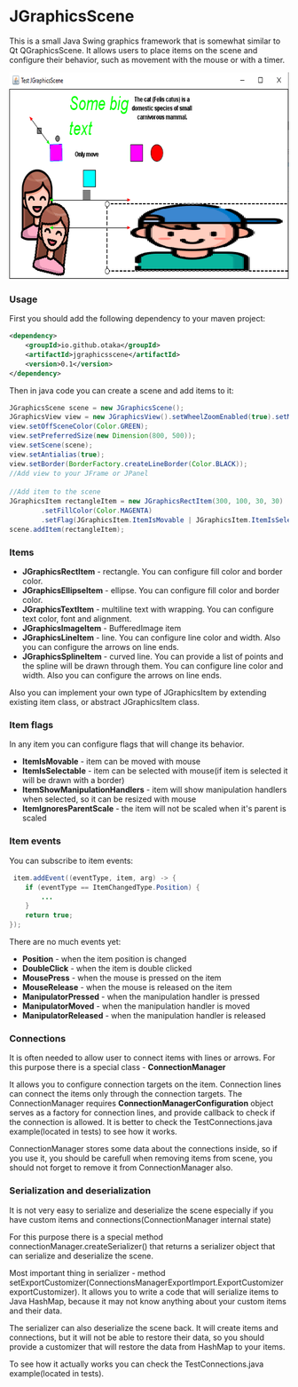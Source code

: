 # JGraphicsScene

This is a small Java Swing graphics framework that is somewhat similar to Qt QGraphicsScene. 
It allows users to place items on the scene and configure their behavior, such as movement with the mouse or with a
timer.

<p>
  <img src="https://raw.githubusercontent.com/Otaka/JGraphicsScene/master/readme_res/showcase.png" alt="Small demo" width="692" height="373" />
</p>

### Usage
First you should add the following dependency to your maven project:

```xml
<dependency>
    <groupId>io.github.otaka</groupId>
    <artifactId>jgraphicsscene</artifactId>
    <version>0.1</version>
</dependency>
```

Then in java code you can create a scene and add items to it:

```java
JGraphicsScene scene = new JGraphicsScene();
JGraphicsView view = new JGraphicsView().setWheelZoomEnabled(true).setMiddleMousePanEnabled(true).setZoomToPointer(true).setDragMode(DragMode.RubberBandDrag);
view.setOffSceneColor(Color.GREEN);
view.setPreferredSize(new Dimension(800, 500));
view.setScene(scene);
view.setAntialias(true);
view.setBorder(BorderFactory.createLineBorder(Color.BLACK));
//Add view to your JFrame or JPanel

//Add item to the scene
JGraphicsItem rectangleItem = new JGraphicsRectItem(300, 100, 30, 30)
        .setFillColor(Color.MAGENTA)
        .setFlag(JGraphicsItem.ItemIsMovable | JGraphicsItem.ItemIsSelectable | JGraphicsItem.ItemShowManipulationHandlers);
scene.addItem(rectangleItem);
```


### Items

* **JGraphicsRectItem** - rectangle. You can configure fill color and border color.
* **JGraphicsEllipseItem** - ellipse. You can configure fill color and border color.
* **JGraphicsTextItem** - multiline text with wrapping. You can configure text color, font and alignment.
* **JGraphicsImageItem** - BufferedImage item
* **JGraphicsLineItem** - line. You can configure line color and width. Also you can configure the arrows on line ends.
* **JGraphicsSplineItem** - curved line. You can provide a list of points and the spline will be drawn through them. You can configure line color and width. Also you can configure the arrows on line ends.


Also you can implement your own type of JGraphicsItem by extending existing item class, or abstract JGraphicsItem class.

### Item flags
In any item you can configure flags that will change its behavior.
* **ItemIsMovable** - item can be moved with mouse
* **ItemIsSelectable** - item can be selected with mouse(if item is selected it will be drawn with a border)
* **ItemShowManipulationHandlers** - item will show manipulation handlers when selected, so it can be resized with mouse
* **ItemIgnoresParentScale** - the item will not be scaled when it's parent is scaled

### Item events
You can subscribe to item events:
```java
 item.addEvent((eventType, item, arg) -> {
    if (eventType == ItemChangedType.Position) {
        ...
    }
    return true;
});
```
There are no much events yet:
* **Position** - when the item position is changed
* **DoubleClick** - when the item is double clicked
* **MousePress** - when the mouse is pressed on the item
* **MouseRelease** - when the mouse is released on the item
* **ManipulatorPressed** - when the manipulation handler is pressed
* **ManipulatorMoved** - when the manipulation handler is moved
* **ManipulatorReleased** - when the manipulation handler is released

### Connections
It is often needed to allow user to connect items with lines or arrows. For this purpose there is a special class - **ConnectionManager**

It allows you to configure connection targets on the item. Connection lines can connect the items only through the connection targets.
The ConnectionManager requires **ConnectionManagerConfiguration** object serves as a factory for connection lines, and provide callback to check if the connection is allowed.
It is better to check the TestConnections.java example(located in tests) to see how it works.

ConnectionManager stores some data about the connections inside, so if you use it, you should be carefull when removing items from scene, you should not forget to remove it from ConnectionManager also.


### Serialization and deserialization
It is not very easy to serialize and deserialize the scene especially if you have custom items and connections(ConnectionManager internal state)

For this purpose there is a special method connectionManager.createSerializer() that returns a serializer object that can serialize and deserialize the scene.

Most important thing in serializer - method setExportCustomizer(ConnectionsManagerExportImport.ExportCustomizer exportCustomizer). It allows you to write a code that will serialize items to Java HashMap, because it may not know anything about your custom items and their data.

The serializer can also deserialize the scene back. It will create items and connections, but it will not be able to restore their data, so you should provide a customizer that will restore the data from HashMap to your items.

To see how it actually works you can check the TestConnections.java example(located in tests).